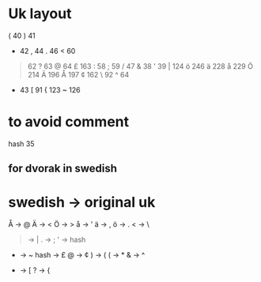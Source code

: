 # Uk layout

(  40
)  41
*  42
,  44
.  46
<  60
>  62
?  63
@  64
£  163
:  58
;  59
/  47
&  38
'  39
| 124
ö 246
ä 228
å 229
Ö 214
Ä 196
Å 197
¢ 162
\ 92
^ 64
+ 43
[ 91
{ 123
~ 126

# to avoid comment
hash  35

## for dvorak in swedish

# swedish -> original uk
Å -> @
Ä -> <
Ö -> > 
å -> ' 
ä -> ,
ö -> . 
< -> \
> -> |
. -> ;
' -> hash
* -> ~
hash -> £
@ -> ¢
) -> (
( -> *
& -> ^
+ -> [
? -> {
